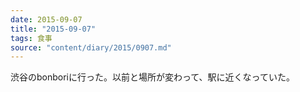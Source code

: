 ```yaml
---
date: 2015-09-07
title: "2015-09-07"
tags: 食事
source: "content/diary/2015/0907.md"
---
```


渋谷のbonboriに行った。以前と場所が変わって、駅に近くなっていた。


